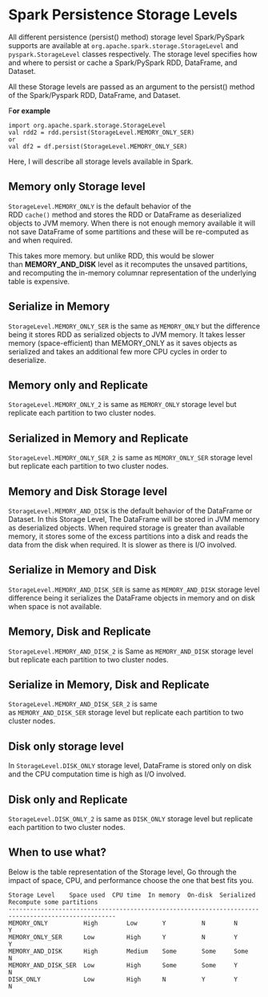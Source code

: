 

Spark Persistence Storage Levels
================================



All different persistence (persist() method) storage level Spark/PySpark
supports are available at `org.apache.spark.storage.StorageLevel` and
`pyspark.StorageLevel` classes respectively. The storage level specifies
how and where to persist or cache a Spark/PySpark RDD, DataFrame, and
Dataset.



All these Storage levels are passed as an argument to the persist()
method of the Spark/Pyspark RDD, DataFrame, and Dataset.

F**or example**



```
import org.apache.spark.storage.StorageLevel
val rdd2 = rdd.persist(StorageLevel.MEMORY_ONLY_SER)
or 
val df2 = df.persist(StorageLevel.MEMORY_ONLY_SER)
```



Here, I will describe all storage levels available in Spark.

Memory only Storage level
----------------------------------------------------------------------------------------------

`StorageLevel.MEMORY_ONLY` is the default behavior of the
RDD `cache()` method
and stores the RDD or DataFrame as deserialized objects to JVM memory.
When there is not enough memory available it will not save DataFrame of
some partitions and these will be re-computed as and when required.

This takes more memory. but unlike RDD, this would be slower
than **MEMORY\_AND\_DISK** level as it recomputes the unsaved
partitions, and recomputing the in-memory columnar representation of the
underlying table is expensive.



Serialize in Memory
----------------------------------------------------------------------------------

`StorageLevel.MEMORY_ONLY_SER` is the same as `MEMORY_ONLY` but the
difference being it stores RDD as serialized objects to JVM memory. It
takes lesser memory (space-efficient) than MEMORY\_ONLY as it saves
objects as serialized and takes an additional few more CPU cycles in
order to deserialize.

Memory only and Replicate
----------------------------------------------------------------------------------------------

`StorageLevel.MEMORY_ONLY_2` is same as `MEMORY_ONLY` storage level but
replicate each partition to two cluster nodes.






Serialized in Memory and Replicate
----------------------------------------------------------------------------------------------------------------

`StorageLevel.MEMORY_ONLY_SER_2` is same as `MEMORY_ONLY_SER` storage
level but replicate each partition to two cluster nodes.

Memory and Disk Storage level
------------------------------------------------------------------------------------------------------

`StorageLevel.MEMORY_AND_DISK` is the default behavior of the DataFrame
or Dataset. In this Storage Level, The DataFrame will be stored in JVM
memory as deserialized objects. When required storage is greater than
available memory, it stores some of the excess partitions into a disk
and reads the data from the disk when required. It is slower as there is
I/O involved.

Serialize in Memory and Disk
----------------------------------------------------------------------------------------------------

`StorageLevel.MEMORY_AND_DISK_SER` is same as `MEMORY_AND_DISK` storage
level difference being it serializes the DataFrame objects in memory and
on disk when space is not available.

Memory, Disk and Replicate
-----------------------------------------------------------------------------------------------

`StorageLevel.MEMORY_AND_DISK_2` is Same as `MEMORY_AND_DISK` storage
level but replicate each partition to two cluster nodes.

Serialize in Memory, Disk and Replicate
-------------------------------------------------------------------------------------------------------------------------

`StorageLevel.MEMORY_AND_DISK_SER_2` is same
as `MEMORY_AND_DISK_SER` storage level but replicate each partition to
two cluster nodes.

Disk only storage level
------------------------------------------------------------------------------------------

In `StorageLevel.DISK_ONLY` storage level, DataFrame is stored only on
disk and the CPU computation time is high as I/O involved.

Disk only and Replicate
------------------------------------------------------------------------------------------

`StorageLevel.DISK_ONLY_2` is same as `DISK_ONLY` storage level but
replicate each partition to two cluster nodes.

When to use what?
-----------------------------------------------------------------------------

Below is the table representation of the Storage level, Go through the
impact of space, CPU, and performance choose the one that best fits you.

```
Storage Level    Space used  CPU time  In memory  On-disk  Serialized   Recompute some partitions
----------------------------------------------------------------------------------------------------
MEMORY_ONLY          High        Low       Y          N        N         Y    
MEMORY_ONLY_SER      Low         High      Y          N        Y         Y
MEMORY_AND_DISK      High        Medium    Some       Some     Some      N
MEMORY_AND_DISK_SER  Low         High      Some       Some     Y         N
DISK_ONLY            Low         High      N          Y        Y         N
```



